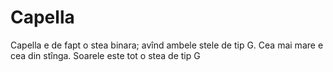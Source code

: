 # Capella

Capella e de fapt o stea binara; avînd ambele stele de tip G. Cea mai mare e cea
din stînga. Soarele este tot o stea de tip G
